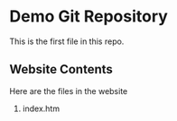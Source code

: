 # Demo Git Repository

This is the first file in this repo.

## Website Contents

Here are the files in the website

1. index.htm